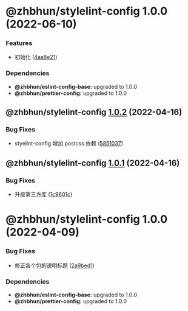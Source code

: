 # @zhbhun/stylelint-config 1.0.0 (2022-06-10)


### Features

* 初始化 ([4aa8e21](https://github.com/zhbhun/standard/commit/4aa8e216b6911a0e3b625c40071d6468e0e60172))





### Dependencies

* **@zhbhun/eslint-config-base:** upgraded to 1.0.0
* **@zhbhun/prettier-config:** upgraded to 1.0.0

## @zhbhun/stylelint-config [1.0.2](https://github.com/openeagle/standard/compare/@zhbhun/stylelint-config@1.0.1...@zhbhun/stylelint-config@1.0.2) (2022-04-16)


### Bug Fixes

* styelint-config 增加 postcss 依赖 ([5851037](https://github.com/openeagle/standard/commit/5851037d7fc4979ffc1e216c21aaeab4b998004e))

## @zhbhun/stylelint-config [1.0.1](https://github.com/openeagle/standard/compare/@zhbhun/stylelint-config@1.0.0...@zhbhun/stylelint-config@1.0.1) (2022-04-16)


### Bug Fixes

* 升级第三方库 ([1c9601c](https://github.com/openeagle/standard/commit/1c9601c99c501b8debf9c236199a432860deb6b8))

# @zhbhun/stylelint-config 1.0.0 (2022-04-09)


### Bug Fixes

* 修正各个包的说明标题 ([2a9bed1](https://github.com/openeagle/standard/commit/2a9bed122523945df6b7bb3dcddb117ddf738598))





### Dependencies

* **@zhbhun/eslint-config-base:** upgraded to 1.0.0
* **@zhbhun/prettier-config:** upgraded to 1.0.0
